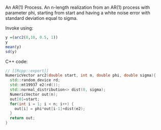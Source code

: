 An AR(1) Process. 
An n-length realization from an AR(1) process with parameter phi, 
starting from start and having a white noise error with standard deviation equal to sigma.

Invoke using: 
```R
y =(arc2(0,10, 0.5, 1))
y
mean(y)
sd(y)
```

C++ code: 

```cpp
// [[Rcpp::export]]
NumericVector arc2(double start, int n, double phi, double sigma){
  std::random_device rd;
  std::mt19937 e2(rd());
  std::normal_distribution<> dist(0, sigma);
  NumericVector out(n);
  out[0]=start;
  for(int i = 1; i < n; i++) {
    out[i] = phi*out[i-1]+dist(e2);
  }
  return out;
}
```
